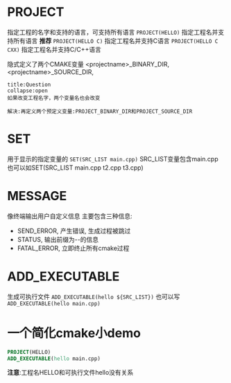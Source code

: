 # PROJECT
指定工程的名字和支持的语言，可支持所有语言
`PROJECT(HELLO)`  指定工程名并支持所有语言 **推荐**
`PROJECT(HELLO C)` 指定工程名并支持C语言
`PROJECT(HELLO C CXX)`  指定工程名并支持C/C++语言

隐式定义了两个CMAKE变量
\<projectname\>\_BINARY_DIR,
\<projectname\>\_SOURCE_DIR,
```ad-question
title:Question
collapse:open
如果改变工程名字，两个变量名也会改变

解决:再定义两个预定义变量:PROJECT_BINARY_DIR和PROJECT_SOURCE_DIR
```

# SET
用于显示的指定变量的
`SET(SRC_LIST main.cpp)`    SRC_LIST变量包含main.cpp
也可以如SET(SRC_LIST main.cpp t2.cpp t3.cpp)

# MESSAGE
像终端输出用户自定义信息
主要包含三种信息:
- SEND_ERROR, 产生错误, 生成过程被跳过
- STATUS, 输出前缀为--的信息
- FATAL_ERROR, 立即终止所有cmake过程

# ADD_EXECUTABLE
生成可执行文件
`ADD_EXECUTABLE(hello ${SRC_LIST})`
也可以写`ADD_EXECUTABLE(hello main.cpp)`

# 一个简化cmake小demo
```cmake
PROJECT(HELLO)
ADD_EXECUTABLE(hello main.cpp)
```
**注意**:工程名HELLO和可执行文件hello没有关系
